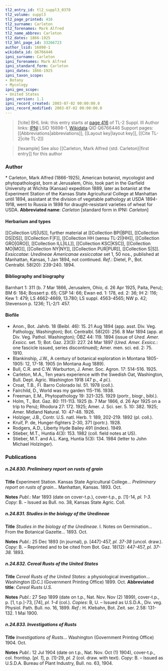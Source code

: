 ```yaml
---
tl2_entry_id: tl2_suppl3_0378
tl2_volume: suppl3
tl2_page_printed: 416
tl2_surname: Carleton
tl2_forenames: Mark Alfred
tl2_name_abbrev: Carleton
tl2_dates: 1866-1925
tl2_bhl_page_id: 33266723
author_lsid: 16898-1
wikidata_id: Q6766446
ipni_surname: Carleton
ipni_forenames: Mark Alfred
ipni_standard_form: Carleton
ipni_dates: 1866-1925
ipni_taxon_scope: 
- Botany
- Mycology
ipni_geo_scope: 
- United States
ipni_version: 1.1
ipni_record_created: 2003-07-02 00:00:00.0
ipni_record_modified: 2003-07-02 00:00:00.0
---
```


> [!cite] BHL link: this entry starts at [page 416](https://www.biodiversitylibrary.org/page/33266723) of TL-2 Suppl. III
> Author links: [IPNI](https://www.ipni.org/a/16898-1) LSID 16898-1, [Wikidata](https://www.wikidata.org/wiki/Q6766446) QID Q6766446
> Support pages: [[Abbreviations|abbreviations]], [[Layout key|layout key]], [[Cite TL-2|cite TL-2]]

> [!example] See also [[Carleton, Mark Alfred {std. Carleton}|first entry]] for this author

### Author

\* Carleton, Mark Alfred (1866-1925), American botanist, mycologist and phytopathologist, born at Jerusalem, Ohio, took part in the Garfield University at Wichita (Kansas) expedition 1889, later as botanist at the Experiment Station of the Kansas State Agricultural College at Manhattan until 1894, assistant at the division of vegetable pathology at USDA 1894-1918, went to Russia in 1898 for draught-resistant varieties of wheat for USDA. 
**Abbreviated name**: *Carleton* \[standard form in IPNI: *Carleton*\]

#### Herbarium and types

[[Collection US|US]], further material at [[Collection BPI|BPI]], [[Collection DS|DS]], [[Collection F|F]], [[Collection HH (sensu TL-2)|HH]], [[Collection GRO|GRO]], [[Collection ILL|ILL]], [[Collection KSC|KSC]], [[Collection MO|MO]], [[Collection NY|NY]], [[Collection PUR|PUR]], [[Collection S|S]].
*Exsiccatae*: *Uredineae Americanae exsiccatae* set 1, 50 nos., published at Manhattan, Kansas, 1 Jan 1894, not continued. *Ref*.: Dietel, P., Bot. Centralbl. 58(20): 239-240. 1894.

#### Bibliography and biography

Barnhart 1: 311 (b. 7 Mar 1866, Jerusalem, Ohio, d. 26 Apr 1925, Paita, Peru); BM 6: 184; Bossert p. 65; CSP 14: 66; Ewan ed. 1: 178, ed. 2: 36; IH 2: 116; Kew 1: 479; LS 4662-4669, 13.780; LS suppl. 4563-4565; NW p. 42; Stevenson p. 1236; TL-2/1: 457.

#### Biofile

- Anon., Bot. Jahrb. 18 (Beibl. 46): 15. 21 Aug 1894 (app. asst. Div. Veg. Pathology, Washington); Bot. Centralbl. 58(20): 256. 8 Mar 1894 (app. at Div. Veg. Pathol. Washington); ÖBZ 44: 119. 1894 (issue of *Ured. Amer. Exsicc.* set. 1); Bot. Gaz. 23(3): 227. 24 Mar 1897 (*Ured. Amer. Exsicc.*: one fascicle issued, series discontinued); Amer. men. sci. ed. 2: 75. 1910.
- Blankinship, J.W., A century of botanical exploration in Montana 1805- 1905: 12, 17-18. 1905 (in Montana Aug 1889).
- Bull, C.R. and C.W. Warburton, J. Amer. Soc. Agron. 17: 514-516. 1925.
- Carleton, M.A., Ten years experience with the Swedish Oat, Washington, Bull. Dept. Agric. Washington 1918 (47 p., *4 pl.*).
- Croat, T.B., Fl. Barro Colorado Isl. 51. 1978 (coll.).
- Fairchild, D., World was my garden 115-116. 1938.
- Freeman, E.M., Phytopathology 19: 321-325. 1929 (portr., biogr., bibl.).
- Holm, T., Bot. Gaz. 80: 111-113. 1925 (b. 7 Mar 1866, d. 26 Apr 1925 on a trip to Peru); Rhodora 27: 172. 1925; Amer. J. Sci. ser. 5. 10: 382. 1925; Amer. Midland Natural. 10: 47-48. 1926.
- Holziger, J.B., Contr. U.S. natl. Herb. 1: 189, 202-219. 1892 (pl. coll.).
- Kruif, P. de, Hunger-fighters 2-30, 371 (portr.). 1928.
- Rodgers, A.D., Liberty Hyde Bailey 491 (index). 1949.
- Stieber, M.T., Huntia 4(3): 153. 1982 (coll. field notes at US).
- Stieber, M.T. and A.L. Karg, Huntia 5(3): 134. 1984 (letter to John Michael Holzinger).

### Publications

##### n.24.830. Preliminary report on rusts of grain

**Title**
Experiment Station. Kansas State Agricultural College... *Preliminary report on rusts of grain*... Manhattan, Kansas. 1893. Oct.

**Notes**
*Publ*.: Mar 1893 (date on cover-t.p.), cover-t.p., p. \[1\]-14, *pl. 1-3.* *Copy*: B. – Issued as Bull. no. 38, Kansas State Agric. Coll.

##### n.24.831. Studies in the biology of the Uredineae

**Title**
*Studies in the biology of the Uredineae*. I. Notes on Germination... From the Botanical Gazette... 1893. Oct.

**Notes**
*Publ*.: 25 Dec 1893 (in journal), p. \[447\]-457, *pl. 37-38* (uncol. draw.). *Copy*: B. – Reprinted and to be cited from Bot. Gaz. 18(12): 447-457, *pl. 37-38.* 1893.

##### n.24.832. Cereal Rusts of the United States

**Title**
*Cereal Rusts of the United States*: a physiological investigation... Washington \[D.C.\] (Government Printing Office) 1899. Oct.
**Abbreviated title**: *Cereal Rusts U.S.*

**Notes**
*Publ*.: 27 Sep 1899 (date on t.p., Nat. Nov. Nov (2) 1899), cover-t.p., p. \[1, t.p.\]-73, \[74\], *pl. 1-4* (col.). *Copies*: B, U. – Issued as U.S.D.A., Div. veg. Physiol. Path. Bull. no. 16, 1899.
*Ref*.: H. Klebahn, Bot. Zeit. ser. 2.58: 131-132. 1 Mai 1900.

##### n.24.833. Investigations of Rusts

**Title**
*Investigations of Rusts*... Washington (Government Printing Office) 1904. Oct.

**Notes**
*Publ*.: 12 Jul 1904 (date on t.p., Nat. Nov. Oct (1) 1904), cover-t.p., col. frontisp. \[*pl. 1*\], p. \[1\]-29, *pl. 2* (col. draw. with text). *Copy*: B. – Issued as U.S.D.A. Bureau of Plant Industry, Bull. no. 63, 1904.

